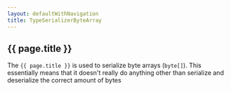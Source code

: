 ```yaml
---
layout: defaultWithNavigation
title: TypeSerializerByteArray
---
```

## {{ page.title }}

The `{{ page.title }}` is used to serialize byte arrays (`byte[]`).  This essentially means that it doesn't really do anything other than serialize and deserialize the correct amount of bytes


